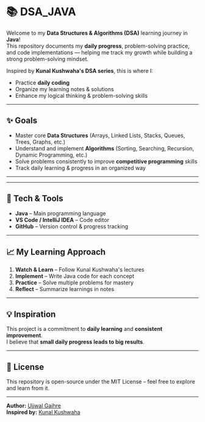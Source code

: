 # 📚 DSA_JAVA

Welcome to my **Data Structures & Algorithms (DSA)** learning journey in **Java**!  
This repository documents my **daily progress**, problem-solving practice, and code implementations — helping me track my growth while building a strong problem-solving mindset.

Inspired by **Kunal Kushwaha's DSA series**, this is where I:
- Practice **daily coding**
- Organize my learning notes & solutions
- Enhance my logical thinking & problem-solving skills

---

## ✨ Goals

- Master core **Data Structures** (Arrays, Linked Lists, Stacks, Queues, Trees, Graphs, etc.)
- Understand and implement **Algorithms** (Sorting, Searching, Recursion, Dynamic Programming, etc.)
- Solve problems consistently to improve **competitive programming** skills
- Track daily learning & progress in an organized way

---


---

## 🚀 Tech & Tools

- **Java** – Main programming language
- **VS Code / IntelliJ IDEA** – Code editor
- **GitHub** – Version control & progress tracking

---

## 📈 My Learning Approach

1. **Watch & Learn** – Follow Kunal Kushwaha's lectures
2. **Implement** – Write Java code for each concept
3. **Practice** – Solve multiple problems for mastery
4. **Reflect** – Summarize learnings in notes

---

## 💡 Inspiration

This project is a commitment to **daily learning** and **consistent improvement**.  
I believe that **small daily progress leads to big results**.

---

## 📄 License

This repository is open-source under the MIT License – feel free to explore and learn from it.

---

**Author:** [Ujjwal Gaihre](https://github.com/ujjwal2061)  
**Inspired by:** [Kunal Kushwaha](https://www.youtube.com/c/KunalKushwaha)

